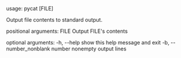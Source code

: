 usage: pycat [FILE]

Output file contents to standard output.

positional arguments:
  FILE                  Output FILE's contents

optional arguments:
  -h, --help            show this help message and exit
  -b, --number_nonblank
                        number nonempty output lines
